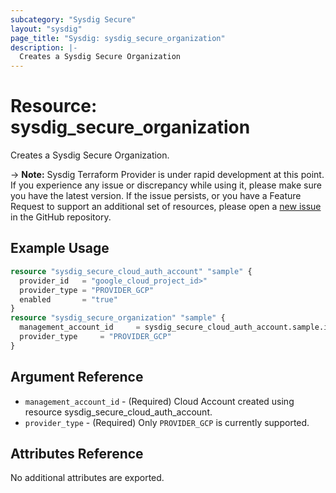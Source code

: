 ```yaml
---
subcategory: "Sysdig Secure"
layout: "sysdig"
page_title: "Sysdig: sysdig_secure_organization"
description: |- 
  Creates a Sysdig Secure Organization 
---
```


# Resource: sysdig_secure_organization

Creates a Sysdig Secure Organization.

-> **Note:** Sysdig Terraform Provider is under rapid development at this point. If you experience any issue or discrepancy while using it, please make sure you have the latest version. If the issue persists, or you have a Feature Request to support an additional set of resources, please open a [new issue](https://github.com/sysdiglabs/terraform-provider-sysdig/issues/new) in the GitHub repository.

## Example Usage

```terraform
resource "sysdig_secure_cloud_auth_account" "sample" {
  provider_id   = "google_cloud_project_id>"
  provider_type = "PROVIDER_GCP"
  enabled       = "true"
}
resource "sysdig_secure_organization" "sample" {
  management_account_id		= sysdig_secure_cloud_auth_account.sample.id 
  provider_type		= "PROVIDER_GCP"
}
```

## Argument Reference

* `management_account_id` - (Required) Cloud Account created using resource sysdig_secure_cloud_auth_account.
* `provider_type` - (Required) Only `PROVIDER_GCP` is currently supported.

## Attributes Reference

No additional attributes are exported.
